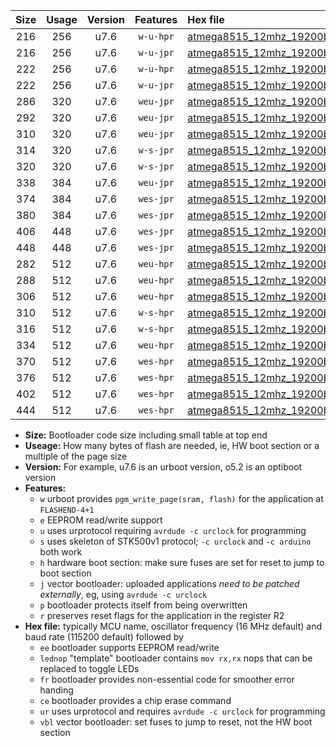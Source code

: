 |Size|Usage|Version|Features|Hex file|
|:-:|:-:|:-:|:-:|:--|
|216|256|u7.6|`w-u-hpr`|[atmega8515_12mhz_19200bps_ur.hex](https://raw.githubusercontent.com/stefanrueger/urboot/main/atmega8515_12mhz_19200bps_ur.hex)|
|216|256|u7.6|`w-u-jpr`|[atmega8515_12mhz_19200bps_ur_vbl.hex](https://raw.githubusercontent.com/stefanrueger/urboot/main/atmega8515_12mhz_19200bps_ur_vbl.hex)|
|222|256|u7.6|`w-u-hpr`|[atmega8515_12mhz_19200bps_lednop_ur.hex](https://raw.githubusercontent.com/stefanrueger/urboot/main/atmega8515_12mhz_19200bps_lednop_ur.hex)|
|222|256|u7.6|`w-u-jpr`|[atmega8515_12mhz_19200bps_lednop_ur_vbl.hex](https://raw.githubusercontent.com/stefanrueger/urboot/main/atmega8515_12mhz_19200bps_lednop_ur_vbl.hex)|
|286|320|u7.6|`weu-jpr`|[atmega8515_12mhz_19200bps_ee_ur_vbl.hex](https://raw.githubusercontent.com/stefanrueger/urboot/main/atmega8515_12mhz_19200bps_ee_ur_vbl.hex)|
|292|320|u7.6|`weu-jpr`|[atmega8515_12mhz_19200bps_ee_lednop_ur_vbl.hex](https://raw.githubusercontent.com/stefanrueger/urboot/main/atmega8515_12mhz_19200bps_ee_lednop_ur_vbl.hex)|
|310|320|u7.6|`weu-jpr`|[atmega8515_12mhz_19200bps_ee_lednop_fr_ur_vbl.hex](https://raw.githubusercontent.com/stefanrueger/urboot/main/atmega8515_12mhz_19200bps_ee_lednop_fr_ur_vbl.hex)|
|314|320|u7.6|`w-s-jpr`|[atmega8515_12mhz_19200bps_vbl.hex](https://raw.githubusercontent.com/stefanrueger/urboot/main/atmega8515_12mhz_19200bps_vbl.hex)|
|320|320|u7.6|`w-s-jpr`|[atmega8515_12mhz_19200bps_lednop_vbl.hex](https://raw.githubusercontent.com/stefanrueger/urboot/main/atmega8515_12mhz_19200bps_lednop_vbl.hex)|
|338|384|u7.6|`weu-jpr`|[atmega8515_12mhz_19200bps_ee_lednop_fr_ce_ur_vbl.hex](https://raw.githubusercontent.com/stefanrueger/urboot/main/atmega8515_12mhz_19200bps_ee_lednop_fr_ce_ur_vbl.hex)|
|374|384|u7.6|`wes-jpr`|[atmega8515_12mhz_19200bps_ee_vbl.hex](https://raw.githubusercontent.com/stefanrueger/urboot/main/atmega8515_12mhz_19200bps_ee_vbl.hex)|
|380|384|u7.6|`wes-jpr`|[atmega8515_12mhz_19200bps_ee_lednop_vbl.hex](https://raw.githubusercontent.com/stefanrueger/urboot/main/atmega8515_12mhz_19200bps_ee_lednop_vbl.hex)|
|406|448|u7.6|`wes-jpr`|[atmega8515_12mhz_19200bps_ee_lednop_fr_vbl.hex](https://raw.githubusercontent.com/stefanrueger/urboot/main/atmega8515_12mhz_19200bps_ee_lednop_fr_vbl.hex)|
|448|448|u7.6|`wes-jpr`|[atmega8515_12mhz_19200bps_ee_lednop_fr_ce_vbl.hex](https://raw.githubusercontent.com/stefanrueger/urboot/main/atmega8515_12mhz_19200bps_ee_lednop_fr_ce_vbl.hex)|
|282|512|u7.6|`weu-hpr`|[atmega8515_12mhz_19200bps_ee_ur.hex](https://raw.githubusercontent.com/stefanrueger/urboot/main/atmega8515_12mhz_19200bps_ee_ur.hex)|
|288|512|u7.6|`weu-hpr`|[atmega8515_12mhz_19200bps_ee_lednop_ur.hex](https://raw.githubusercontent.com/stefanrueger/urboot/main/atmega8515_12mhz_19200bps_ee_lednop_ur.hex)|
|306|512|u7.6|`weu-hpr`|[atmega8515_12mhz_19200bps_ee_lednop_fr_ur.hex](https://raw.githubusercontent.com/stefanrueger/urboot/main/atmega8515_12mhz_19200bps_ee_lednop_fr_ur.hex)|
|310|512|u7.6|`w-s-hpr`|[atmega8515_12mhz_19200bps.hex](https://raw.githubusercontent.com/stefanrueger/urboot/main/atmega8515_12mhz_19200bps.hex)|
|316|512|u7.6|`w-s-hpr`|[atmega8515_12mhz_19200bps_lednop.hex](https://raw.githubusercontent.com/stefanrueger/urboot/main/atmega8515_12mhz_19200bps_lednop.hex)|
|334|512|u7.6|`weu-hpr`|[atmega8515_12mhz_19200bps_ee_lednop_fr_ce_ur.hex](https://raw.githubusercontent.com/stefanrueger/urboot/main/atmega8515_12mhz_19200bps_ee_lednop_fr_ce_ur.hex)|
|370|512|u7.6|`wes-hpr`|[atmega8515_12mhz_19200bps_ee.hex](https://raw.githubusercontent.com/stefanrueger/urboot/main/atmega8515_12mhz_19200bps_ee.hex)|
|376|512|u7.6|`wes-hpr`|[atmega8515_12mhz_19200bps_ee_lednop.hex](https://raw.githubusercontent.com/stefanrueger/urboot/main/atmega8515_12mhz_19200bps_ee_lednop.hex)|
|402|512|u7.6|`wes-hpr`|[atmega8515_12mhz_19200bps_ee_lednop_fr.hex](https://raw.githubusercontent.com/stefanrueger/urboot/main/atmega8515_12mhz_19200bps_ee_lednop_fr.hex)|
|444|512|u7.6|`wes-hpr`|[atmega8515_12mhz_19200bps_ee_lednop_fr_ce.hex](https://raw.githubusercontent.com/stefanrueger/urboot/main/atmega8515_12mhz_19200bps_ee_lednop_fr_ce.hex)|

- **Size:** Bootloader code size including small table at top end
- **Useage:** How many bytes of flash are needed, ie, HW boot section or a multiple of the page size
- **Version:** For example, u7.6 is an urboot version, o5.2 is an optiboot version
- **Features:**
  + `w` urboot provides `pgm_write_page(sram, flash)` for the application at `FLASHEND-4+1`
  + `e` EEPROM read/write support
  + `u` uses urprotocol requiring `avrdude -c urclock` for programming
  + `s` uses skeleton of STK500v1 protocol; `-c urclock` and `-c arduino` both work
  + `h` hardware boot section: make sure fuses are set for reset to jump to boot section
  + `j` vector bootloader: uploaded applications *need to be patched externally*, eg, using `avrdude -c urclock`
  + `p` bootloader protects itself from being overwritten
  + `r` preserves reset flags for the application in the register R2
- **Hex file:** typically MCU name, oscillator frequency (16 MHz default) and baud rate (115200 default) followed by
  + `ee` bootloader supports EEPROM read/write
  + `lednop` "template" bootloader contains `mov rx,rx` nops that can be replaced to toggle LEDs
  + `fr` bootloader provides non-essential code for smoother error handing
  + `ce` bootloader provides a chip erase command
  + `ur` uses urprotocol and requires `avrdude -c urclock` for programming
  + `vbl` vector bootloader: set fuses to jump to reset, not the HW boot section
